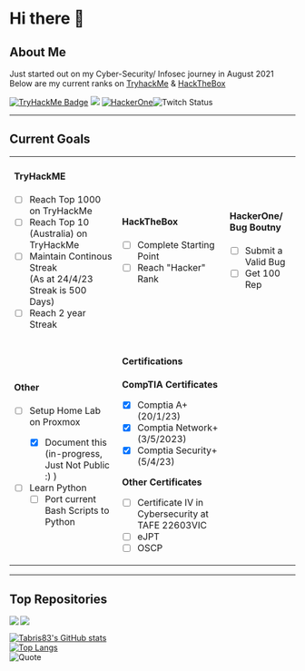 # Hi there 👋

## About Me

Just started out on my Cyber-Security/ Infosec journey in August 2021
<br>Below are my current ranks on [TryhackMe](https://tryhackme.com) & [HackTheBox](https://app.hackthebox.eu)

[![TryHackMe Badge](https://tryhackme-badges.s3.amazonaws.com/tabris.png)](https://tryhackme.com/p/tabris)
[![](https://www.hackthebox.eu/badge/image/665072)](https://app.hackthebox.eu/profile/665072)
[![HackerOne](https://img.shields.io/badge/HackerOne-Twitching-blue?style=for-the-badge&logo=hackerone)](https://hackerone.com/twitching?type=user)![Twitch Status](https://img.shields.io/twitch/status/twitching_astronaut?logo=twitch&style=for-the-badge)

---

## Current Goals
<table>
   <tr><td>

#### TryHackME
- [ ] Reach Top 1000 on TryHackMe
- [ ] Reach Top 10 (Australia) on TryHackMe
- [ ] Maintain Continous Streak <br>(As at 24/4/23 Streak is 500 Days)
- [ ] Reach 2 year Streak
</td>
<td>

#### HackTheBox

- [ ] Complete Starting Point
- [ ] Reach "Hacker" Rank

</td>
<td>

#### HackerOne/ Bug Boutny

- [ ] Submit a Valid Bug
- [ ] Get 100 Rep

</td></tr>
<td>

#### Other

- [ ] Setup Home Lab on Proxmox <div align="Setup Repo for this">
    - [x] Document this (in-progress, Just Not Public :) )
- [ ] Learn Python
    - [ ] Port current Bash Scripts to Python
</td>
<td>

#### Certifications
**CompTIA Certificates**
- [x] Comptia A+ (20/1/23)
- [x] Comptia Network+ (3/5/2023)
- [x] Comptia Security+ (5/4/23)<br>
   
**Other Certificates**
- [ ] Certificate IV in Cybersecurity at TAFE 22603VIC
- [ ] eJPT
- [ ] OSCP

</td>
</table>

---

## Top Repositories

<a href="https://github.com/TwitchingAstronaut/PublicProjects"><img src="https://github-readme-stats.vercel.app/api/pin/?username=TwitchingAstronaut&repo=PublicProjects&theme=merko&show_icons=true" align="left"></a>

<a href="https://github.com/TwitchingAstronaut/Pentesting_Writeups"><img src="https://github-readme-stats.vercel.app/api/pin/?username=TwitchingAstronaut&repo=Pentesting_Writeups&theme=merko&show_icons=true" align="center"></a>

[![Tabris83's GitHub stats](https://github-readme-stats.vercel.app/api?username=twitchingastronaut&theme=merko&show_icons=true)](https://github.com/twitchingastronaut)<br>
[![Top Langs](https://github-readme-stats.vercel.app/api/top-langs/?username=twitchingastronaut&theme=merko&show_icons=true)](https://github.com/twitchingastronaut/github-readme-stats)<br>
![Quote](https://github-readme-quotes.herokuapp.com/quote?theme=merko)
